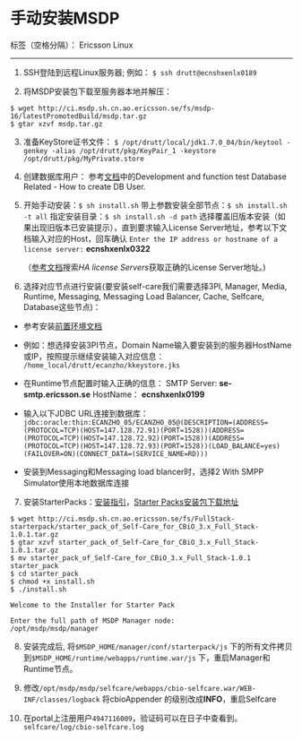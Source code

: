 # 手动安装MSDP

标签（空格分隔）： Ericsson Linux

---

1. SSH登陆到远程Linux服务器;
例如： `$ ssh drutt@ecnshxenlx0189`

2. 将MSDP安装包下载至服务器本地并解压：
````[shell]
$ wget http://ci.msdp.sh.cn.ao.ericsson.se/fs/msdp-16/latestPromotedBuild/msdp.tar.gz
$ gtar xzvf msdp.tar.gz
````
3. 准备KeyStore证书文件：
`$ /opt/drutt/local/jdk1.7.0_04/bin/keytool -genkey -alias /opt/drutt/pkg/KeyPair_1 -keystore /opt/drutt/pkg/MyPrivate.store`

4. 创建数据库用户：
参考[文档](http://cnshrdweb.sh.cn.ao.ericsson.se/MSDP/)中的Development and function test Database Related - How to create DB User.

5. 开始手动安装：`$ sh install.sh`
带上参数安装全部节点：`$ sh install.sh -t all`
指定安装目录：`$ sh install.sh -d path`
选择覆盖旧版本安装（如果出现旧版本已安装提示），直到要求输入License Server地址，参考以下文档输入对应的Host，回车确认
`Enter the IP address or hostname of a license server:` **ecnshxenlx0322**

    （[参考文档](http://cnshrdweb.sh.cn.ao.ericsson.se/MSDP/)搜索*HA license Servers*获取正确的License Server地址。)

6. 选择对应节点进行安装(要安装self-care我们需要选择3PI, Manager, Media, Runtime, Messaging, Messaging Load Balancer, Cache, Selfcare, Database这些节点)：
- 参考安装[前置环境文档](http://cpipub.epk.ericsson.se/st4/Guangzhou-r2465/current/Documentation/start.html?file=4011606283-1.html)
- 例如：想选择安装3PI节点，Domain Name输入要安装到的服务器HostName或IP，按照提示继续安装输入对应信息：
`/home_local/drutt/ecanzho/kkeystore.jks`

- 在Runtime节点配置时输入正确的信息：
SMTP Server: **se-smtp.ericsson.se**
HostName：	**ecnshxenlx0199**

- 输入以下JDBC URL连接到数据库：
`jdbc:oracle:thin:ECANZHO_05/ECANZHO_05@(DESCRIPTION=(ADDRESS=(PROTOCOL=TCP)(HOST=147.128.72.91)(PORT=1528))(ADDRESS=(PROTOCOL=TCP)(HOST=147.128.72.92)(PORT=1528))(ADDRESS=(PROTOCOL=TCP)(HOST=147.128.72.93)(PORT=1528))(LOAD_BALANCE=yes)(FAILOVER=ON)(CONNECT_DATA=(SERVICE_NAME=RD)))`
- 安装到Messaging和Messaging load blancer时，选择2 With SMPP Simulator使用本地数据库连接

7. 安装StarterPacks：[安装指引](http://cpipub.epk.ericsson.se/st4/test/guangzhou/playground-r1697/current/Documentation/start.html?file=5963433483-2.html)，[Starter Packs安装包下载地址](http://ci.msdp.sh.cn.ao.ericsson.se/fs/FullStack-starterpack/)
````[shell]
$ wget http://ci.msdp.sh.cn.ao.ericsson.se/fs/FullStack-starterpack/starter_pack_of_Self-Care_for_CBiO_3.x_Full_Stack-1.0.1.tar.gz
$ gtar xzvf starter_pack_of_Self-Care_for_CBiO_3.x_Full_Stack-1.0.1.tar.gz
$ mv starter_pack_of_Self-Care_for_CBiO_3.x_Full_Stack-1.0.1 starter_pack
$ cd starter_pack
$ chmod +x install.sh
$ ./install.sh

Welcome to the Installer for Starter Pack

Enter the full path of MSDP Manager node:
/opt/msdp/msdp/manager
````

8. 安装完成后, 将`$MSDP_HOME/manager/conf/starterpack/js` 下的所有文件拷贝到`$MSDP_HOME/runtime/webapps/runtime.war/js` 下，重启Manager和Runtime节点。

9. 修改`/opt/msdp/msdp/selfcare/webapps/cbio-selfcare.war/WEB-INF/classes/logback`
将cbioAppender 的级别改成**INFO**，重启Selfcare

10. 在portal上注册用户`4947116009`，验证码可以在日子中查看到。
`selfcare/log/cbio-selfcare.log`





